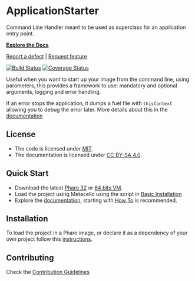 # ApplicationStarter

Command Line Handler meant to be used as superclass for an application entry point.

**[Explore the Docs](docs/)**

[Report a defect](https://github.com/ba-st/ApplicationStarter/issues/new?labels=Type%3A+Defect) | 
[Request feature](https://github.com/ba-st/ApplicationStarter/issues/new?labels=Type%3A+Feature)

[![Build Status](https://travis-ci.org/ba-st/ApplicationStarter.svg?branch=master)](https://travis-ci.org/ba-st/ApplicationStarter) [![Coverage Status](https://coveralls.io/repos/github/ba-st/ApplicationStarter/badge.svg?branch=master)](https://coveralls.io/github/ba-st/ApplicationStarter?branch=master)

Useful when you want to start up your image from the command line, using parameters, this provides a framework to use: mandatory and optional arguments, logging and error handling.

If an error stops the application, it dumps a fuel file with `thisContext` allowing you to debug the error later. More details about this in the [documentation](docs/Debugging.md)

## License

- The code is licensed under [MIT](LICENSE).
- The documentation is licensed under [CC BY-SA 4.0](http://creativecommons.org/licenses/by-sa/4.0/).

## Quick Start

- Download the latest [Pharo 32](https://get.pharo.org/) or [64 bits VM](https://get.pharo.org/64/).
- Load the project using Metacello using the script in [Basic Installation](docs/Installation.md#basic-installation)
- Explore the [documentation](docs/), starting with [How To](docs/HowTo.md) is recommended.

## Installation

To load the project in a Pharo image, or declare it as a dependency of your own project follow this [instructions](docs/Installation.md).

## Contributing

Check the [Contribution Guidelines](CONTRIBUTING.md)
